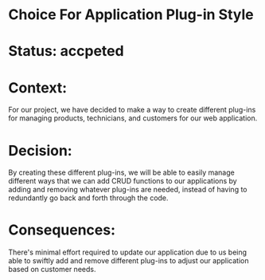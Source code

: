 # Choice For Application Plug-in Style

# Status: accpeted

# Context: 
	
For our project, we have decided to make a way to create different plug-ins 
for managing products, technicians, and customers for our web application.

# Decision: 
	
By creating these different plug-ins, we will be able to easily manage different
ways that we can add CRUD functions to our applications by adding and removing
whatever plug-ins are needed, instead of having to redundantly go back and forth 
through the code. 

# Consequences: 

There's minimal effort required to update our application due to us being able 
to swiftly add and remove different plug-ins to adjust our application based
on customer needs. 
